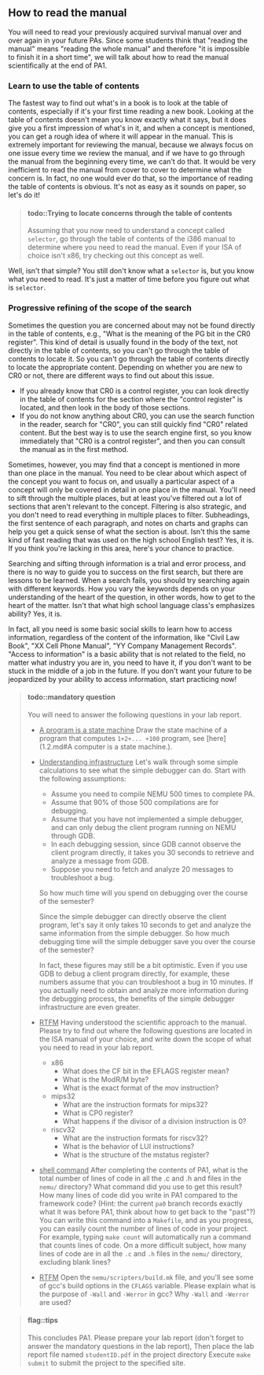 <!-- ## 如何阅读手册 -->
## How to read the manual

<!-- 在以后的PA中, 你需要反复阅读之前获得的生存手册.
鉴于有同学片面地认为"看手册"就是"把手册全看一遍", 因而觉得"不可能在短时间内看完",
我们在PA1的最后来聊聊如何科学地看手册. -->
You will need to read your previously acquired survival manual over and over again in your future PAs.
Since some students think that "reading the manual" means "reading the whole manual" and therefore "it is impossible to finish it in a short time", we will talk about how to read the manual scientifically at the end of PA1.

<!-- ### 学会使用目录 -->
### Learn to use the table of contents

<!-- 了解一本书都有哪些内容的最快方法就是查看目录, 尤其是当你第一次看一本新书的时候.
查看目录之后并不代表你知道它们具体在说什么, 但你会对这些内容有一个初步的印象,
提到某一个概念的时候, 你可以大概知道这个概念会在手册中的哪些章节出现.
这对查阅手册来说是极其重要的, 因为我们每次查阅手册的时候总是关注某一个问题,
如果每次都需要把手册从头到尾都看一遍才能确定关注的问题在哪里, 效率是十分低下的.
事实上也没有人会这么做, 阅读目录的重要性可见一斑.
纸上得来终觉浅, 还是来动手体会一下吧! -->
The fastest way to find out what's in a book is to look at the table of contents, especially if it's your first time reading a new book.
Looking at the table of contents doesn't mean you know exactly what it says, but it does give you a first impression of what's in it, and when a concept is mentioned, you can get a rough idea of where it will appear in the manual.
This is extremely important for reviewing the manual, because we always focus on one issue every time we review the manual, and if we have to go through the manual from the beginning every time, we can't do that.
It would be very inefficient to read the manual from cover to cover to determine what the concern is.
In fact, no one would ever do that, so the importance of reading the table of contents is obvious.
It's not as easy as it sounds on paper, so let's do it!

<!-- > #### todo::尝试通过目录定位关注的问题
> 假设你现在需要了解一个叫`selector`的概念, 请通过i386手册的目录确定你需要阅读手册中的哪些地方.
> 即使你选择的ISA并不是x86, 也可以尝试去查阅这个概念. -->
> #### todo::Trying to locate concerns through the table of contents
> Assuming that you now need to understand a concept called `selector`, go through the table of contents of the i386 manual to determine where you need to read the manual.
> Even if your ISA of choice isn't x86, try checking out this concept as well.

<!-- 怎么样, 是不是很简单?
虽然你还是不明白`selector`是什么, 但你已经知道你需要阅读哪些地方了,
要弄明白`selector`, 那也是指日可待的事情了. -->
Well, isn't that simple?
You still don't know what a `selector` is, but you know what you need to read.
It's just a matter of time before you figure out what is `selector`.

<!-- ### 逐步细化搜索范围 -->
### Progressive refining of the scope of the search

<!-- 有时候你关注的问题不一定直接能在目录里面找到, 例如"CR0寄存器的PG位的含义是什么".
这种细节的问题一般都是出现在正文中, 而不会直接出现在目录中,
因此你就不能直接通过目录来定位相应的内容了.
根据你是否第一次接触CR0, 查阅这个问题会有不同的方法:
* 如果你已经知道CR0是个control register, 你可以直接在目录里面查看"control register"所在的章节,
然后在这些章节的正文中寻找"CR0".
* 如果你对CR0一无所知, 你可以使用阅读器中的搜索功能, 搜索"CR0", 还是可以很快地找到"CR0"的相关内容.
不过最好的方法是首先使用搜索引擎, 你可以马上知道"CR0是个control register", 然后就可以像第一种方法那样查阅手册了. -->
Sometimes the question you are concerned about may not be found directly in the table of contents, e.g., "What is the meaning of the PG bit in the CR0 register".
This kind of detail is usually found in the body of the text, not directly in the table of contents, so you can't go through the table of contents to locate it.
So you can't go through the table of contents directly to locate the appropriate content.
Depending on whether you are new to CR0 or not, there are different ways to find out about this issue.
* If you already know that CR0 is a control register, you can look directly in the table of contents for the section where the "control register" is located, and then look in the body of those sections.
* If you do not know anything about CR0, you can use the search function in the reader, search for "CR0", you can still quickly find "CR0" related content.
But the best way is to use the search engine first, so you know immediately that "CR0 is a control register", and then you can consult the manual as in the first method.

<!-- 不过有时候, 你会发现一个概念在手册中的多个地方都有提到.
这时你需要明确你要关心概念的哪个方面, 通常一个概念的某个方面只会在手册中的一个地方进行详细的介绍.
你需要在这多个地方中进行进一步的筛选, 但至少你已经过滤掉很多与这个概念无关的章节了.
筛选也是有策略的, 你不需要把多个地方的所有内容全部阅读一遍才能进行筛选,
小标题, 每段的第一句话, 图表的注解, 这些都可以帮助你很快地了解这一部分的内容大概在讲什么.
这不就是高中英语考试中的快速阅读吗?
对的, 就是这样. 如果你觉得目前还缺乏这方面的能力, 现在锻炼的好机会来了. -->
Sometimes, however, you may find that a concept is mentioned in more than one place in the manual.
You need to be clear about which aspect of the concept you want to focus on, and usually a particular aspect of a concept will only be covered in detail in one place in the manual.
You'll need to sift through the multiple places, but at least you've filtered out a lot of sections that aren't relevant to the concept.
Filtering is also strategic, and you don't need to read everything in multiple places to filter.
Subheadings, the first sentence of each paragraph, and notes on charts and graphs can help you get a quick sense of what the section is about.
Isn't this the same kind of fast reading that was used on the high school English test?
Yes, it is. If you think you're lacking in this area, here's your chance to practice.

<!-- 搜索和筛选信息是一个trial and error的过程, 没有什么方法能够指导你在第一遍搜索就能成功, 但还是有经验可言的.
搜索失败的时候, 你应该尝试使用不同的关键字重新搜索.
至于怎么变换关键字, 就要看你对问题核心的理解了, 换句话说, 怎么问才算是切中要害.
这不就是高中语文强调的表达能力吗? 对的, 就是这样. -->
Searching and sifting through information is a trial and error process, and there is no way to guide you to success on the first search, but there are lessons to be learned.
When a search fails, you should try searching again with different keywords.
How you vary the keywords depends on your understanding of the heart of the question, in other words, how to get to the heart of the matter.
Isn't that what high school language class's emphasizes ability? Yes, it is.

<!-- 事实上, 你只需要具备一些基本的交际能力, 就能学会查阅资料, 和资料的内容没有关系,
来一本"民法大全", "XX手机使用说明书", "YY公司人员管理记录", 照样是这么查阅.
"查阅资料"是一种与领域无关的基本能力, 无论身处哪一个行业都需要具备,
如果你不想以后工作的时候被查阅资料的能力影响了自己的前途, 从现在开始就努力锻炼吧! -->
In fact, all you need is some basic social skills to learn how to access information, regardless of the content of the information, like "Civil Law Book", "XX Cell Phone Manual", "YY Company Management Records".
"Access to information" is a basic ability that is not related to the field, no matter what industry you are in, you need to have it, if you don't want to be stuck in the middle of a job in the future.
If you don't want your future to be jeopardized by your ability to access information, start practicing now!

<!-- > #### todo::必答题
> 你需要在实验报告中回答下列问题:
> * <u>程序是个状态机</u> 画出计算`1+2+...+100`的程序的状态机, 具体请参考[这里](1.2.md#从状态机视角理解程序运行).
> * <u>理解基础设施</u> 我们通过一些简单的计算来体会简易调试器的作用.
> 首先作以下假设:
>   * 假设你需要编译500次NEMU才能完成PA.
>   * 假设这500次编译当中, 有90%的次数是用于调试.
>   * 假设你没有实现简易调试器, 只能通过GDB对运行在NEMU上的客户程序进行调试.
>   在每一次调试中, 由于GDB不能直接观测客户程序, 你需要花费30秒的时间来从GDB中获取并分析一个信息.
>   * 假设你需要获取并分析20个信息才能排除一个bug.
>
>   那么这个学期下来, 你将会在调试上花费多少时间?
>
>   由于简易调试器可以直接观测客户程序, 假设通过简易调试器只需要花费10秒的时间从中获取并分析相同的信息.
> 那么这个学期下来, 简易调试器可以帮助你节省多少调试的时间?
>
>   事实上, 这些数字也许还是有点乐观,
> 例如就算使用GDB来直接调试客户程序, 这些数字假设你能通过10分钟的时间排除一个bug.
> 如果实际上你需要在调试过程中获取并分析更多的信息, 简易调试器这一基础设施能带来的好处就更大.
> * <u>RTFM</u> 理解了科学查阅手册的方法之后,
> 请你尝试在你选择的ISA手册中查阅以下问题所在的位置, 把需要阅读的范围写到你的实验报告里面:
>   * x86
>     * EFLAGS寄存器中的CF位是什么意思?
>     * ModR/M字节是什么?
>     * mov指令的具体格式是怎么样的?
>   * mips32
>     * mips32有哪几种指令格式?
>     * CP0寄存器是什么?
>     * 若除法指令的除数为0, 结果会怎样?
>   * riscv32
>     * riscv32有哪几种指令格式?
>     * LUI指令的行为是什么?
>     * mstatus寄存器的结构是怎么样的?
> * <u>shell命令</u> 完成PA1的内容之后, `nemu/`目录下的所有.c和.h和文件总共有多少行代码?
> 你是使用什么命令得到这个结果的? 和框架代码相比, 你在PA1中编写了多少行代码?
> (Hint: 目前`pa0`分支中记录的正好是做PA1之前的状态, 思考一下应该如何回到"过去"?)
> 你可以把这条命令写入`Makefile`中, 随着实验进度的推进, 你可以很方便地统计工程的代码行数,
> 例如敲入`make count`就会自动运行统计代码行数的命令.
> 再来个难一点的, 除去空行之外, `nemu/`目录下的所有`.c`和`.h`文件总共有多少行代码?
> * <u>RTFM</u> 打开`nemu/scripters/build.mk`文件, 你会在`CFLAGS`变量中看到gcc的一些编译选项.
> 请解释gcc中的`-Wall`和`-Werror`有什么作用? 为什么要使用`-Wall`和`-Werror`? -->
> #### todo::mandatory question
> You will need to answer the following questions in your lab report.
> * <u>A program is a state machine</u> Draw the state machine of a program that computes `1+2+... +100` program, see [here](1.2.md#A computer is a state machine.).
> * <u>Understanding infrastructure</u> Let's walk through some simple calculations to see what the simple debugger can do. Start with the following assumptions:
>   * Assume you need to compile NEMU 500 times to complete PA.
>   * Assume that 90% of those 500 compilations are for debugging.
>   * Assume that you have not implemented a simple debugger, and can only debug the client program running on NEMU through GDB.
>   * In each debugging session, since GDB cannot observe the client program directly, it takes you 30 seconds to retrieve and analyze a message from GDB.
>   * Suppose you need to fetch and analyze 20 messages to troubleshoot a bug.
>
>   So how much time will you spend on debugging over the course of the semester?
>
>   Since the simple debugger can directly observe the client program, let's say it only takes 10 seconds to get and analyze the same information from the simple debugger.
> So how much debugging time will the simple debugger save you over the course of the semester?
>
>   In fact, these figures may still be a bit optimistic.
> Even if you use GDB to debug a client program directly, for example, these numbers assume that you can troubleshoot a bug in 10 minutes.
> If you actually need to obtain and analyze more information during the debugging process, the benefits of the simple debugger infrastructure are even greater.
> * <u>RTFM</u> Having understood the scientific approach to the manual.
> Please try to find out where the following questions are located in the ISA manual of your choice, and write down the scope of what you need to read in your lab report.
>   * x86
>     * What does the CF bit in the EFLAGS register mean?
>     * What is the ModR/M byte?
>     * What is the exact format of the mov instruction?
>   * mips32
>     * What are the instruction formats for mips32?
>     * What is CP0 register?
>     * What happens if the divisor of a division instruction is 0?
>   * riscv32
>     * What are the instruction formats for riscv32?
>     * What is the behavior of LUI instructions?
>     * What is the structure of the mstatus register?
> * <u>shell command</u> After completing the contents of PA1, what is the total number of lines of code in all the .c and .h and files in the `nemu/` directory?
> What command did you use to get this result? How many lines of code did you write in PA1 compared to the framework code?
> (Hint: the current `pa0` branch records exactly what it was before PA1, think about how to get back to the "past"?)
> You can write this command into a `Makefile`, and as you progress, you can easily count the number of lines of code in your project.
> For example, typing `make count` will automatically run a command that counts lines of code.
> On a more difficult subject, how many lines of code are in all the `.c` and `.h` files in the `nemu/` directory, excluding blank lines?
> * <u>RTFM</u> Open the `nemu/scripters/build.mk` file, and you'll see some of gcc's build options in the `CFLAGS` variable.
> Please explain what is the purpose of `-Wall` and `-Werror` in gcc? Why `-Wall` and `-Werror` are used?

<!-- > #### flag::温馨提示
> PA1到此结束. 请你编写好实验报告(不要忘记在实验报告中回答必答题),
> 然后把命名为`学号.pdf`的实验报告文件放置在工程目录下,
> 执行`make submit`将工程提交到指定网站. -->
> #### flag::tips
> This concludes PA1. Please prepare your lab report (don't forget to answer the mandatory questions in the lab report),
> Then place the lab report file named `studentID.pdf` in the project directory
> Execute `make submit` to submit the project to the specified site.
